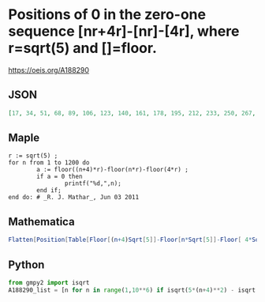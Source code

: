 # Positions of 0 in the zero\-one sequence \[nr\+4r\]\-\[nr\]\-\[4r\], where r\=sqrt\(5\) and \[\]\=floor\.
https://oeis.org/A188290
## JSON
```JSON
[17, 34, 51, 68, 89, 106, 123, 140, 161, 178, 195, 212, 233, 250, 267, 284, 305, 322, 339, 356, 373, 394, 411, 428, 445, 466, 483, 500, 517, 538, 555, 572, 589, 610, 627, 644, 661, 678, 699, 716, 733, 750, 771, 788, 805, 822, 843, 860, 877, 894, 915, 932, 949, 966, 983, 1004, 1021, 1038, 1055]
```
## Maple
```Maple
r := sqrt(5) ;
for n from 1 to 1200 do
        a := floor((n+4)*r)-floor(n*r)-floor(4*r) ;
        if a = 0 then
                printf("%d,",n);
        end if;
end do: # _R. J. Mathar_, Jun 03 2011
```
## Mathematica
```Mathematica
Flatten[Position[Table[Floor[(n+4)Sqrt[5]]-Floor[n*Sqrt[5]]-Floor[ 4*Sqrt[5]], {n,1100}],0]] (* _Harvey P. Dale_, Sep 23 2014 *)
```
## Python
```Python
from gmpy2 import isqrt
A188290_list = [n for n in range(1,10**6) if isqrt(5*(n+4)**2) - isqrt(5*n**2) == 8] # _Chai Wah Wu_, Oct 08 2016
```
